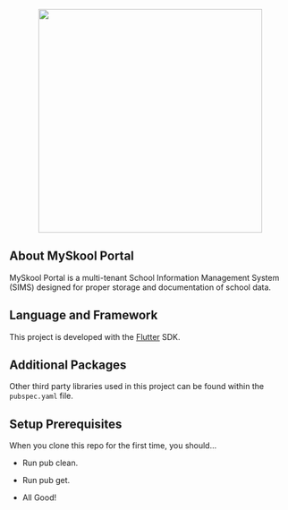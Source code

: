 <p align="center"><a href="https://myskoolportal.com.ng" target="_blank"><img src="http://myskoolportal.com.ng/assets/img/logo/logo.png" width="400"></a></p>

## About MySkool Portal

MySkool Portal is a multi-tenant School Information Management System (SIMS) designed for proper storage and documentation of school data.


## Language and Framework

This project is developed with the [Flutter](https://flutter.dev/) SDK.


## Additional Packages
Other third party libraries used in this project can be found within the `pubspec.yaml` file.


## Setup Prerequisites

When you clone this repo for the first time, you should...

- Run pub clean.
- Run pub get.

- All Good!
